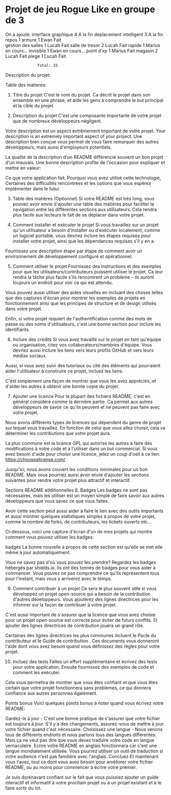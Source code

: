 # Projet de jeu Rogue Like en groupe de 3

On a ajouté:
  interface graphique     4                 A la fin
  deplacement intelligent 3                 A la fin
  repos                   1
  armure                  1                 Ewan      Fait   
  gestion des salles      1                 Lucah     Fait
  salle de tresor         2                 Lucah     Fait
  rapide                  1                 Marius    en cours...
  invisible               1                 Ewan      en cours...
  point d'xp              1                 Marius    Fait
  magasin                 2                 Lucah     Fait
  piege                   1                 Lucah     Fait

                  Total: 15

Description du projet:


Table des matieres:
    


1. Titre du projet
C'est le nom du projet. Ca décrit le projet dans son ensemble en une phrase, et aide les gens à comprendre le but principal et la cible du projet.

2. Description du projet
C'est une composante importante de votre projet que de nombreux développeurs négligent.

Votre description est un aspect extrêmement important de votre projet. Your description is an extremely important aspect of your project. Une description bien conçue vous permet de vous faire remarquer des autres développeurs, mais aussi d'employeurs potentiels.

La qualité de la description d'un README différencie souvent un bon projet d'un mauvais. Une bonne description profite de l'occasion pour expliquer et mettre en valeur:

Ce que votre application fait,
Pourquoi vous avez utilisé cette technologie,
Certaines des difficultés rencontrées et les options que vous espérez implémenter dans le futur.


3. Table des matières (Optionnel)
Si votre README est très long, vous pouvez avoir envie d'ajouter une table des matières pour faciliter la navigation entre les différentes sections aux utilisateurs. Cela rendra plus facile aux lecteurs le fait de se déplacer dans votre projet.

4. Comment installer et exécuter le projet
Si vous travaillez sur un projet qu'un utilisateur a besoin d'installer ou d'exécuter localement, comme un logiciel portable, vous devriez inclure les étapes requises pour installer votre projet, ainsi que les dépendances requises s'il y en a.

Fournissez une description étape par étape de comment avoir un environnement de développement configuré et opérationnel.

5. Comment utiliser le projet
Fournissez des instructions et des exemples pour que les utilisateurs/contributeurs puissent utiliser le projet. Ca leur rendra la tâche plus facile s'ils rencontrent un problème – ils auront toujours un endroit pour voir ce qui est attendu.

Vous pouvez aussi utiliser des aides visuelles en incluant des choses telles que des captures d'écran pour montrer les exemples de projets en fonctionnement ainsi que les principes de structure et de design utilisés dans votre projet.

Enfin, si votre projet requiert de l'authentification comme des mots de passe ou des noms d'utilisateurs, c'est une bonne section pour inclure les identifiants.

6. Inclure des crédits
Si vous avez travaillé sur le projet en tant qu'équipe ou organisation, citez vos collaborateurs/membres d'équipe. Vous devriez aussi inclure les liens vers leurs profils GitHub et vers leurs médias sociaux.

Aussi, si vous avez suivi des tutoriaux ou cité des éléments qui pourraient aider l'utilisateur à construire ce projet, incluez les liens.

C'est simplement une façon de montrer que vous les avez appréciés, et d'aider les autres à obtenir une bonne copie du projet.

7. Ajouter une licence
Pour la plupart des fichiers README, c'est en général considéré comme la dernière partie. Ca permet aux autres développeurs de savoir ce qu'ils peuvent et ne peuvent pas faire avec votre projet.

Nous avons différents types de licences qui dépendent du genre de projet sur lequel vous travaillez. En fonction de celui que vous allez choisir, cela va déterminer les contributions que votre projet aura.

La plus commune est la licence GPL qui autorise les autres à faire des modifications à votre code et à l'utiliser dans un but commercial. Si vous avez besoin d'aide pour choisir une licence, jetez un coup d'oeil à ce lien: https://choosealicense.com/

Jusqu'ici, nous avons couvert les conditions minimales  pour un bon README. Mais vous pourriez aussi avoir envie d'ajouter les sections suivantes pour rendre votre projet plus attractif et interactif.

Sections README additionnelles
8. Badges
Les badges ne sont pas nécessaires, mais les utiliser est un moyen simple de faire savoir aux autres développeurs que vous savez ce que vous faites.

Avoir cette section peut aussi aider à faire le lien avec des outils importants et aussi montrer quelques statistiques simples à propos de votre projet, comme le nombre de forks, de contributeurs, les tickets ouverts etc...

Ci-dessous, voici une capture d'écran d'un de mes projets qui montre comment vous pouvez utiliser les badges:

badges
La bonne nouvelle à propos de cette section est qu'elle se met elle même à jour automatiquement.

Vous ne savez pas d'où vous pouvez les prendre? Regardez les badges hébergés par shields.io. Ils ont des tonnes de badges pour vous aider à commencer. Vous pouvez ne pas comprendre ce qu'ils représentent tous pour l'instant, mais vous y arriverez avec le temps.

9. Comment contribuer à un projet
Ce sera le plus souvent utile si vous développez un projet open-source qui a besoin de la contribution d'autres développeurs. Vous ajouterez des lignes directrices pour les informer sur la façon de contribuer à votre projet.

C'est aussi important de s'assurer que la licence que vous avez choisie pour un projet open-source est correcte pour éviter de futurs conflits. Et ajouter des lignes directrices de contribution jouera un grand rôle.

Certaines des lignes directrices les plus communes incluent le Pacte du contributeur et le Guide de contribution . Ces documents vous donneront l'aide dont vous avez besoin quand vous définissez des règles pour votre projet.

10. Incluez des tests
Faîtes un effort supplémentaire et écrivez des tests pour votre application. Ensuite fournissez des exemples de code et comment les exécuter.

Cela vous permettra de montrer que vous êtes confiant et que vous êtes certain que votre projet fonctionnera sans problèmes, ce qui donnera confiance aux autres personnes également.

Points bonus
Voici quelques points bonus à noter quand vous écrivez votre README:

Gardez-le à jour - C'est une bonne pratique de s'assurer que votre fichier est toujours à jour. S'il y a des changements, assurez-vous de mettre à jour votre fichier quand c'est nécessaire.
Choisissez une langue - Nous venons tous de différents endroits et nous parlons tous des langues différentes. Mais ça ne veut pas dire que vous devez traduire votre code en langue vernaculaire. Ecrire votre README en anglais fonctionnera car c'est une langue mondialement utilisée. Vous pourrez utiliser un outil de traduction si votre audience n'est pas familière avec l'anglais.
Concluez
Et maintenant vous l'avez, tout ce dont vous avez besoin pour améliorer votre fichier README, ou au moins pour commencer à écrire votre premier.

Je suis dorénavant confiant sur le fait que vous puissiez ajouter un guide interactif et informatif à votre prochain projet ou à un projet existant et à le faire sortir du lot.



  

